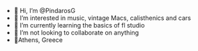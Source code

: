 - 👋 Hi, I’m @PindarosG
- 👀 I’m interested in music, vintage Macs, calisthenics and cars
- 🌱 I’m currently learning the basics of fl studio
- 💞️ I’m not looking to collaborate on anything
- 📍Athens, Greece

<!---
PindarosG/PindarosG is a ✨ special ✨ repository because its `README.md` (this file) appears on your GitHub profile.
You can click the Preview link to take a look at your changes.
--->
